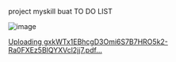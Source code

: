 project myskill buat TO DO LIST

![image](https://github.com/user-attachments/assets/81647fd9-5115-425d-9485-598ee4bcb50a)

[Uploading gxkWTx1EBhcgD3Omi6S7B7HRO5k2-Ra0FXEz5BlQYXVcl2jj7.pdf…]()
